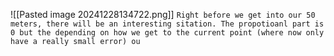 ![[Pasted image 20241228134722.png]]
`Right before we get into our 50 meters, there will be an interesting sitation. The propotioanl part is 0 but the depending on how we get to the current point (where now only have a really small error) ou`